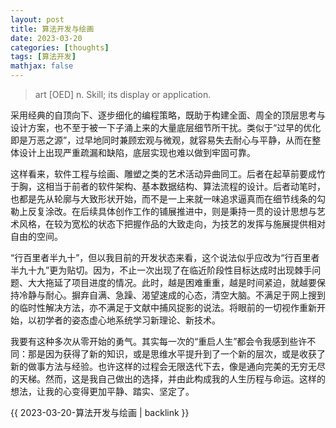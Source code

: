 ```yaml
---
layout: post
title: 算法开发与绘画
date: 2023-03-20
categories: [thoughts]
tags: [算法开发]
mathjax: false
---
```


> art [OED] n. Skill; its display or application.

采用经典的自顶向下、逐步细化的编程策略，既助于构建全面、周全的顶层思考与设计方案，也不至于被一下子涌上来的大量底层细节所干扰。类似于“过早的优化即是万恶之源”，过早地同时兼顾宏观与微观，就容易失去耐心与平静，从而在整体设计上出现严重疏漏和缺陷，底层实现也难以做到牢固可靠。

这样看来，软件工程与绘画、雕塑之类的艺术活动异曲同工。后者在起草前要成竹于胸，这相当于前者的软件架构、基本数据结构、算法流程的设计。后者动笔时，也都是先从轮廓与大致形状开始，而不是一上来就一味追求逼真而在细节线条的勾勒上反复涂改。在后续具体创作工作的铺展推进中，则是秉持一贯的设计思想与艺术风格，在较为宽松的状态下把握作品的大致走向，为技艺的发挥与施展提供相对自由的空间。

“行百里者半九十”，但以我目前的开发状态来看，这个说法似乎应改为“行百里者半九十九”更为贴切。因为，不止一次出现了在临近阶段性目标达成时出现棘手问题、大大拖延了项目进度的情况。此时，越是困难重重，越是时间紧迫，就越要保持冷静与耐心。摒弃自满、急躁、渴望速成的心态，清空大脑。不满足于网上搜到的临时性解决方法，亦不满足于文献中捕风捉影的说法。将眼前的一切视作重新开始，以初学者的姿态虚心地系统学习新理论、新技术。

我要有这种多次从零开始的勇气。其实每一次的“重启人生”都会令我感到些许不同：那是因为获得了新的知识，或是思维水平提升到了一个新的层次，或是收获了新的做事方法与经验。也许这样的过程会无限迭代下去，像是通向完美的无穷无尽的天梯。然而，这是我自己做出的选择，并由此构成我的人生历程与命运。这样的想法，让我的心变得更加平静、踏实、坚定了。

{{ 2023-03-20-算法开发与绘画 | backlink }}
